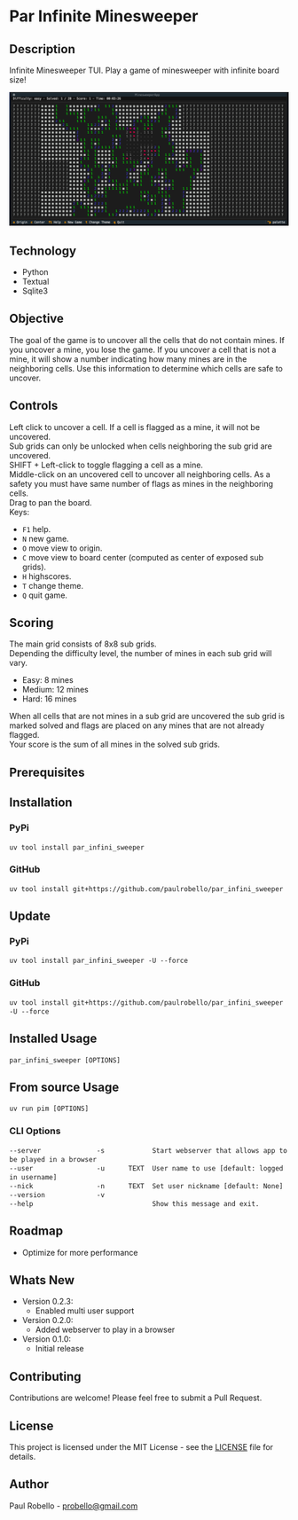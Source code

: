 # Par Infinite Minesweeper

## Description

Infinite Minesweeper TUI. Play a game of minesweeper with infinite board size!

![Par Infinite Minesweeper](https://raw.githubusercontent.com/paulrobello/par_infini_sweeper/main/Screenshot.png)

## Technology
- Python
- Textual
- Sqlite3

## Objective
The goal of the game is to uncover all the cells that do not contain mines. 
If you uncover a mine, you lose the game. 
If you uncover a cell that is not a mine, it will show a number indicating how many mines are in the neighboring cells. 
Use this information to determine which cells are safe to uncover.

## Controls
Left click to uncover a cell. If a cell is flagged as a mine, it will not be uncovered.  
Sub grids can only be unlocked when cells neighboring the sub grid are uncovered.  
SHIFT + Left-click to toggle flagging a cell as a mine.  
Middle-click on an uncovered cell to uncover all neighboring cells. As a safety you must have same number of flags as mines in the neighboring cells.  
Drag to pan the board.  
Keys:  
* `F1` help.
* `N` new game.
* `O` move view to origin.
* `C` move view to board center (computed as center of exposed sub grids).
* `H` highscores.
* `T` change theme.
* `Q` quit game.

## Scoring

The main grid consists of 8x8 sub grids.  
Depending the difficulty level, the number of mines in each sub grid will vary.  
* Easy: 8 mines
* Medium: 12 mines
* Hard: 16 mines

When all cells that are not mines in a sub grid are uncovered the sub grid is marked solved and flags are placed on any mines that are not already flagged.  
Your score is the sum of all mines in the solved sub grids.  


## Prerequisites

## Installation

### PyPi
```shell
uv tool install par_infini_sweeper
```

### GitHub
```shell
uv tool install git+https://github.com/paulrobello/par_infini_sweeper
```

## Update

### PyPi
```shell
uv tool install par_infini_sweeper -U --force
```

### GitHub
```shell
uv tool install git+https://github.com/paulrobello/par_infini_sweeper -U --force
```


## Installed Usage
```shell
par_infini_sweeper [OPTIONS]
```

## From source Usage
```shell
uv run pim [OPTIONS]
```


### CLI Options
```
--server              -s            Start webserver that allows app to be played in a browser
--user                -u      TEXT  User name to use [default: logged in username]
--nick                -n      TEXT  Set user nickname [default: None]
--version             -v
--help                              Show this message and exit.
```

## Roadmap

- Optimize for more performance

## Whats New
- Version 0.2.3:
  - Enabled multi user support
- Version 0.2.0:
  - Added webserver to play in a browser
- Version 0.1.0:
  - Initial release

## Contributing

Contributions are welcome! Please feel free to submit a Pull Request.

## License

This project is licensed under the MIT License - see the [LICENSE](LICENSE) file for details.

## Author

Paul Robello - probello@gmail.com
